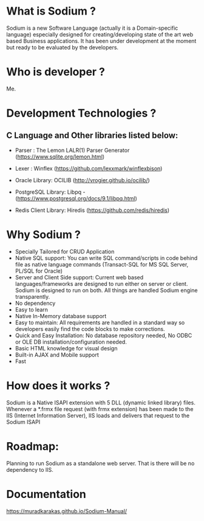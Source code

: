 
# What is Sodium ?
 
   Sodium is a new Software Language (actually it is a Domain-specific language) especially designed for creating/developing state of the art web based Business applications. It has been under development at the moment but ready to be evaluated by the developers.

# Who is developer ?

   Me.

# Development Technologies ?

  C Language and Other libraries listed below:
  --------
  - Parser  :
     The Lemon LALR(1) Parser Generator (https://www.sqlite.org/lemon.html)

  - Lexer   :
     Winflex (https://github.com/lexxmark/winflexbison)

  - Oracle Library:
     OCILIB (http://vrogier.github.io/ocilib/)

  - PostgreSQL Library: 
     Libpq - (https://www.postgresql.org/docs/9.1/libpq.html)

  - Redis Client Library:
     Hiredis (https://github.com/redis/hiredis)

# Why Sodium ? 

  * Specially Tailored for CRUD Application
  * Native SQL support: 
    You can write SQL command/scripts in code behind file as native language commands (Transact-SQL for MS SQL Server, PL/SQL for Oracle)
  * Server and Client Side support: 
    Current web based languages/frameworks are designed to run either on server or client. Sodium is designed to run on both. All things are handled Sodium engine transparently.
  *  No dependency
  * Easy to learn 
  * Native In-Memory database support
  * Easy to maintain: All requirements are handled in a standard way so developers easily find the code blocks to make corrections.
  * Quick and Easy Installation: No database repository needed, No ODBC or OLE DB installation/configuration needed.
  * Basic HTML knowledge for visual design
  * Built-in AJAX and Mobile support
  * Fast
    
# How does it works ?

   Sodium is a Native ISAPI extension with 5 DLL (dynamic linked library) files. Whenever a *.frmx file request (with frmx extension) has been made to the IIS (Internet Information Server), IIS loads and delivers that request to the Sodium ISAPI 

# Roadmap: 
  Planning to run Sodium as a standalone web server. That is there will be no dependency to IIS. 
  
# Documentation

 https://muradkarakas.github.io/Sodium-Manual/
